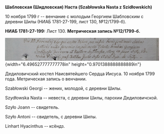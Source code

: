 **Шабловская (Шидловская) Наста (Szabłowska Nasta z Szidłowskich)**

10 ноября 1799 г -- венчание с молодым Георгием Шабловским с деревни
Шилы (НИАБ 1781-27-199, лист 130, №12/1799-б).

**НИАБ 1781-27-199:** Лист 130. **Метрическая запись №12/1799-б.**

![](./media/ae9f84368a1c4b7add19862e8201350f81d205c8.png){width="6.496527777777778in"
height="0.9701388888888889in"}

Дедиловичский костел Наисвятейшего Сердца Иисуса. 10 ноября 1799 года.
Метрическая запись о венчании.

Szabłowski Georgi -- жених, молодой, с деревни Шилы.

Szydłowska Nasta -- невеста, с деревни Шилы, парохии Дедиловичской.

Szyło Joann -- свидетель.

Szyło Antoni -- свидетель, с деревни Шилы.

Linhart Hyacinthus -- ксёндз.
